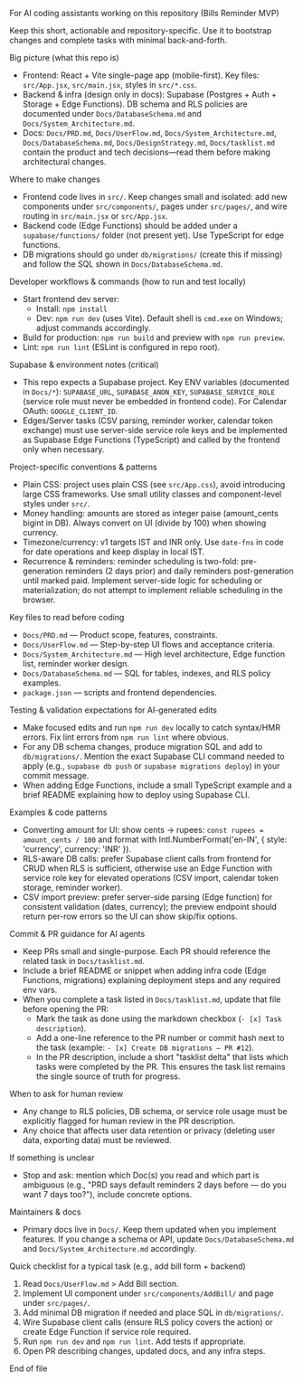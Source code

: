 For AI coding assistants working on this repository (Bills Reminder MVP)

Keep this short, actionable and repository-specific. Use it to bootstrap changes and complete tasks with minimal back-and-forth.

Big picture (what this repo is)
- Frontend: React + Vite single-page app (mobile-first). Key files: `src/App.jsx`, `src/main.jsx`, styles in `src/*.css`.
- Backend & infra (design only in docs): Supabase (Postgres + Auth + Storage + Edge Functions). DB schema and RLS policies are documented under `Docs/DatabaseSchema.md` and `Docs/System_Architecture.md`.
- Docs: `Docs/PRD.md`, `Docs/UserFlow.md`, `Docs/System_Architecture.md`, `Docs/DatabaseSchema.md`, `Docs/DesignStrategy.md`, `Docs/tasklist.md` contain the product and tech decisions—read them before making architectural changes.

Where to make changes
- Frontend code lives in `src/`. Keep changes small and isolated: add new components under `src/components/`, pages under `src/pages/`, and wire routing in `src/main.jsx` or `src/App.jsx`.
- Backend code (Edge Functions) should be added under a `supabase/functions/` folder (not present yet). Use TypeScript for edge functions.
- DB migrations should go under `db/migrations/` (create this if missing) and follow the SQL shown in `Docs/DatabaseSchema.md`.

Developer workflows & commands (how to run and test locally)
- Start frontend dev server:
  - Install: `npm install`
  - Dev: `npm run dev` (uses Vite). Default shell is `cmd.exe` on Windows; adjust commands accordingly.
- Build for production: `npm run build` and preview with `npm run preview`.
- Lint: `npm run lint` (ESLint is configured in repo root).

Supabase & environment notes (critical)
- This repo expects a Supabase project. Key ENV variables (documented in `Docs/*`): `SUPABASE_URL`, `SUPABASE_ANON_KEY`, `SUPABASE_SERVICE_ROLE` (service role must never be embedded in frontend code). For Calendar OAuth: `GOOGLE_CLIENT_ID`.
- Edges/Server tasks (CSV parsing, reminder worker, calendar token exchange) must use server-side service role keys and be implemented as Supabase Edge Functions (TypeScript) and called by the frontend only when necessary.

Project-specific conventions & patterns
- Plain CSS: project uses plain CSS (see `src/App.css`), avoid introducing large CSS frameworks. Use small utility classes and component-level styles under `src/`.
- Money handling: amounts are stored as integer paise (amount_cents bigint in DB). Always convert on UI (divide by 100) when showing currency.
- Timezone/currency: v1 targets IST and INR only. Use `date-fns` in code for date operations and keep display in local IST.
- Recurrence & reminders: reminder scheduling is two-fold: pre-generation reminders (2 days prior) and daily reminders post-generation until marked paid. Implement server-side logic for scheduling or materialization; do not attempt to implement reliable scheduling in the browser.

Key files to read before coding
- `Docs/PRD.md` — Product scope, features, constraints.
- `Docs/UserFlow.md` — Step-by-step UI flows and acceptance criteria.
- `Docs/System_Architecture.md` — High level architecture, Edge function list, reminder worker design.
- `Docs/DatabaseSchema.md` — SQL for tables, indexes, and RLS policy examples.
- `package.json` — scripts and frontend dependencies.

Testing & validation expectations for AI-generated edits
- Make focused edits and run `npm run dev` locally to catch syntax/HMR errors. Fix lint errors from `npm run lint` where obvious.
- For any DB schema changes, produce migration SQL and add to `db/migrations/`. Mention the exact Supabase CLI command needed to apply (e.g., `supabase db push` or `supabase migrations deploy`) in your commit message.
- When adding Edge Functions, include a small TypeScript example and a brief README explaining how to deploy using Supabase CLI.

Examples & code patterns
- Converting amount for UI: show cents -> rupees: `const rupees = amount_cents / 100` and format with Intl.NumberFormat('en-IN', { style: 'currency', currency: 'INR' }).
- RLS-aware DB calls: prefer Supabase client calls from frontend for CRUD when RLS is sufficient, otherwise use an Edge Function with service role key for elevated operations (CSV import, calendar token storage, reminder worker).
- CSV import preview: prefer server-side parsing (Edge function) for consistent validation (dates, currency); the preview endpoint should return per-row errors so the UI can show skip/fix options.

Commit & PR guidance for AI agents
- Keep PRs small and single-purpose. Each PR should reference the related task in `Docs/tasklist.md`.
- Include a brief README or snippet when adding infra code (Edge Functions, migrations) explaining deployment steps and any required env vars.
- When you complete a task listed in `Docs/tasklist.md`, update that file before opening the PR:
  - Mark the task as done using the markdown checkbox (`- [x] Task description`).
  - Add a one-line reference to the PR number or commit hash next to the task (example: `- [x] Create DB migrations — PR #12`).
  - In the PR description, include a short "tasklist delta" that lists which tasks were completed by the PR.
  This ensures the task list remains the single source of truth for progress.

When to ask for human review
- Any change to RLS policies, DB schema, or service role usage must be explicitly flagged for human review in the PR description.
- Any choice that affects user data retention or privacy (deleting user data, exporting data) must be reviewed.

If something is unclear
- Stop and ask: mention which Doc(s) you read and which part is ambiguous (e.g., "PRD says default reminders 2 days before — do you want 7 days too?"), include concrete options.

Maintainers & docs
- Primary docs live in `Docs/`. Keep them updated when you implement features. If you change a schema or API, update `Docs/DatabaseSchema.md` and `Docs/System_Architecture.md` accordingly.

Quick checklist for a typical task (e.g., add bill form + backend)
1. Read `Docs/UserFlow.md` > Add Bill section.
2. Implement UI component under `src/components/AddBill/` and page under `src/pages/`.
3. Add minimal DB migration if needed and place SQL in `db/migrations/`.
4. Wire Supabase client calls (ensure RLS policy covers the action) or create Edge Function if service role required.
5. Run `npm run dev` and `npm run lint`. Add tests if appropriate.
6. Open PR describing changes, updated docs, and any infra steps.

End of file
